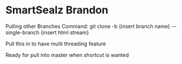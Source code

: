 # SmartSealz Brandon
Pulling other Branches Command: 
  git clone -b {insert branch name} --single-branch {insert html stream}

Pull this in to have multi threading feature


Ready for pull into master when shortcut is wanted

